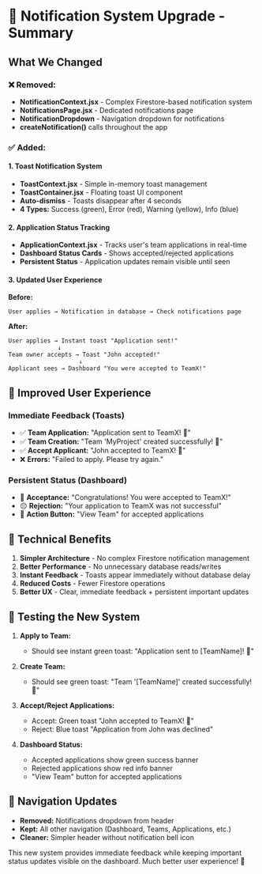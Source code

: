 # 🔔 Notification System Upgrade - Summary

## What We Changed

### ❌ **Removed:**
- **NotificationContext.jsx** - Complex Firestore-based notification system
- **NotificationsPage.jsx** - Dedicated notifications page
- **NotificationDropdown** - Navigation dropdown for notifications
- **createNotification()** calls throughout the app

### ✅ **Added:**

#### 1. **Toast Notification System**
- **ToastContext.jsx** - Simple in-memory toast management
- **ToastContainer.jsx** - Floating toast UI component
- **Auto-dismiss** - Toasts disappear after 4 seconds
- **4 Types:** Success (green), Error (red), Warning (yellow), Info (blue)

#### 2. **Application Status Tracking**
- **ApplicationContext.jsx** - Tracks user's team applications in real-time
- **Dashboard Status Cards** - Shows accepted/rejected applications
- **Persistent Status** - Application updates remain visible until seen

#### 3. **Updated User Experience**

**Before:**
```
User applies → Notification in database → Check notifications page
```

**After:**
```
User applies → Instant toast "Application sent!" 
              ↓
Team owner accepts → Toast "John accepted!" 
                    ↓
Applicant sees → Dashboard "You were accepted to TeamX!"
```

## 🎯 **Improved User Experience**

### **Immediate Feedback (Toasts)**
- ✅ **Team Application:** "Application sent to TeamX! 🎉"
- ✅ **Team Creation:** "Team 'MyProject' created successfully! 🎉"
- ✅ **Accept Applicant:** "John accepted to TeamX! 🎉"
- ❌ **Errors:** "Failed to apply. Please try again."

### **Persistent Status (Dashboard)**
- 🎉 **Acceptance:** "Congratulations! You were accepted to TeamX!"
- 😔 **Rejection:** "Your application to TeamX was not successful"
- 🔗 **Action Button:** "View Team" for accepted applications

## 🚀 **Technical Benefits**

1. **Simpler Architecture** - No complex Firestore notification management
2. **Better Performance** - No unnecessary database reads/writes
3. **Instant Feedback** - Toasts appear immediately without database delay
4. **Reduced Costs** - Fewer Firestore operations
5. **Better UX** - Clear, immediate feedback + persistent important updates

## 🧪 **Testing the New System**

1. **Apply to Team:**
   - Should see instant green toast: "Application sent to [TeamName]! 🎉"

2. **Create Team:**
   - Should see green toast: "Team '[TeamName]' created successfully! 🎉"

3. **Accept/Reject Applications:**
   - Accept: Green toast "John accepted to TeamX! 🎉"
   - Reject: Blue toast "Application from John was declined"

4. **Dashboard Status:**
   - Accepted applications show green success banner
   - Rejected applications show red info banner
   - "View Team" button for accepted applications

## 📱 **Navigation Updates**

- **Removed:** Notifications dropdown from header
- **Kept:** All other navigation (Dashboard, Teams, Applications, etc.)
- **Cleaner:** Simpler header without notification bell icon

This new system provides immediate feedback while keeping important status updates visible on the dashboard. Much better user experience! 🎉

